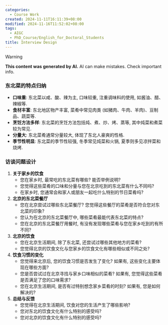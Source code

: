 ```yaml
---
categories:
  - Course Work
created: 2024-11-11T16:11:39+08:00
modified: 2024-11-16T11:52:02+08:00
tags:
  - AIGC
  - PhD_Course/English_for_Doctoral_Students
title: Interview Design
---
```


> [!WARNING]
> **This content was generated by AI.**
> AI can make mistakes. Check important info.

### 东北菜的特点归纳

- **口味重**: 东北菜以咸、酸、辣为主, 口味较重, 注重调味料的使用, 如酱油、醋、辣椒等.
- **食材丰富**: 东北地区物产丰富, 菜肴中常见肉类 (如猪肉、牛肉、羊肉)、豆制品、蔬菜等.
- **烹饪方法多样**: 东北菜的烹饪方法包括炖、煮、炒、烤、蒸等, 其中炖菜和煮菜较为常见.
- **分量大**: 东北菜肴通常分量较大, 体现了东北人豪爽的性格.
- **季节性明显**: 东北菜的季节性较强, 冬季常见炖菜和火锅, 夏季则多见凉拌菜和烧烤.

### 访谈问题设计

1. **关于家乡的饮食**
   - 您在家乡时, 最常吃的东北菜有哪些? 能否举例说明?
   - 您觉得这些菜肴的口味和分量与您在北京吃到的东北菜有什么不同吗?
   - 在家乡时, 您通常会和家人或朋友一起吃什么特别的节日菜肴吗?
2. **北京的东北菜餐厅**
   - 您在北京尝试过哪些东北菜餐厅? 您觉得这些餐厅的菜肴是否符合您对东北菜的印象?
   - 您认为在北京的东北菜餐厅中, 哪些菜肴最能代表东北菜的特点?
   - 您在北京的东北菜餐厅用餐时, 有没有发现哪些菜肴与您在家乡吃到的有所不同?
3. **北京的饮食**
   - 您在北京生活期间, 除了东北菜, 还尝试过哪些其他地方的菜肴?
   - 您觉得北京的饮食文化与您家乡的饮食文化有哪些相似或不同之处?
4. **饮食习惯的变化**
   - 您觉得来北京后, 您的饮食习惯是否发生了变化? 如果有, 这些变化主要体现在哪些方面?
   - 您是否尝试过在北京寻找与家乡口味相似的菜肴? 如果有, 您觉得这些菜肴是否满足了您的口味需求?
   - 您在北京生活期间, 是否有过特别想念家乡菜肴的时刻? 如果有, 您是如何解决的?
5. **总结与反馈**
   - 您觉得在北京生活期间, 饮食对您的生活产生了哪些影响?
   - 您对东北的饮食文化有什么特别的感受吗?
   - 您对北京的饮食文化有什么特别的感受吗?
